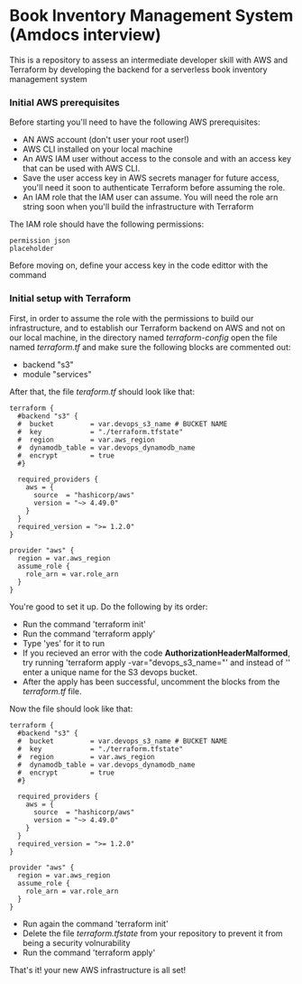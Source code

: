# Book Inventory Management System (Amdocs interview)
This is a repository to assess an intermediate developer skill with AWS and Terraform by developing the backend for a serverless book inventory management system

### Initial AWS prerequisites
Before starting you'll need to have the following AWS prerequisites:
- AN AWS account (don't user your root user!)
- AWS CLI installed on your local machine
- An AWS IAM user without access to the console and with an access key that can be used with AWS CLI.
- Save the user access key in AWS secrets manager for future access, you'll need it soon to authenticate Terraform before assuming the role.
- An IAM role that the IAM user can assume. You will need the role arn string soon when you'll build the infrastructure with Terraform

The IAM role should have the following permissions:

    permission json
    placeholder

Before moving on, define your access key in the code edittor with the command 

### Initial setup with Terraform
First, in order to assume the role with the permissions to build our infrastructure, and to establish our Terraform backend on AWS and not on our local machine, in the directory named *terraform-config* open the file named *terraform.tf* and make sure the following blocks are commented out:
- backend "s3"
- module "services"

After that, the file *teraform.tf* should look like that:
    
    terraform {
      #backend "s3" {
      #  bucket         = var.devops_s3_name # BUCKET NAME
      #  key            = "./terraform.tfstate"
      #  region         = var.aws_region
      #  dynamodb_table = var.devops_dynamodb_name
      #  encrypt        = true
      #}
      
      required_providers {
        aws = {
          source  = "hashicorp/aws"
          version = "~> 4.49.0"
        }
      }
      required_version = ">= 1.2.0"
    }
    
    provider "aws" {
      region = var.aws_region
      assume_role {
        role_arn = var.role_arn
      }
    }




You're good to set it up. Do the following by its order:
- Run the command 'terraform init'
- Run the command 'terraform apply'
- Type 'yes' for it to run
- If you recieved an error with the code **AuthorizationHeaderMalformed**, try running 'terraform apply -var="devops_s3_name=<new-name>"' and instead of '<new-name>' enter a unique name for the S3 devops bucket.  
- After the apply has been successful, uncomment the blocks from the *terraform.tf* file.

Now the file should look like that:

    terraform {
      #backend "s3" {
      #  bucket         = var.devops_s3_name # BUCKET NAME
      #  key            = "./terraform.tfstate"
      #  region         = var.aws_region
      #  dynamodb_table = var.devops_dynamodb_name
      #  encrypt        = true
      #}
      
      required_providers {
        aws = {
          source  = "hashicorp/aws"
          version = "~> 4.49.0"
        }
      }
      required_version = ">= 1.2.0"
    }
    
    provider "aws" {
      region = var.aws_region
      assume_role {
        role_arn = var.role_arn
      }
    }



 
- Run again the command 'terraform init'
- Delete the file *terraform.tfstate* from your repository to prevent it from being a security volnurability
- Run the command 'terraform apply'


 That's it! your new AWS infrastructure is all set!


